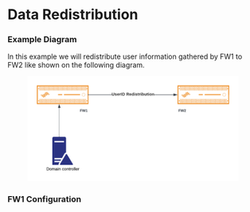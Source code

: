 # Data Redistribution

### Example Diagram

In this example we will redistribute user information gathered by FW1 to FW2 like shown on the following diagram.

<figure><img src="../.gitbook/assets/diauseridredis.png" alt=""><figcaption></figcaption></figure>

### FW1 Configuration

